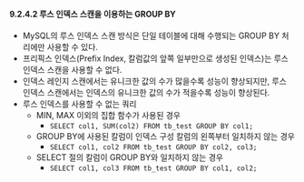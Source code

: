 #### 9.2.4.2 루스 인덱스 스캔을 이용하는 GROUP BY

- MySQL의 루스 인덱스 스캔 방식은 단일 테이블에 대해 수행되는 GROUP BY 처리에만 사용할 수 있다.
- 프리픽스 인덱스(Prefix Index, 칼럼값의 앞쪽 일부만으로 생성된 인덱스)는 루스 인덱스 스캔을 사용할 수 없다.
- 인덱스 레인지 스캔에서는 유니크한 값의 수가 많을수록 성능이 향상되지만, 루스 인덱스 스캔에서는 인덱스의 유니크한 값의 수가 적을수록 성능이 향상된다.
- 루스 인덱스를 사용할 수 없는 쿼리
  - MIN, MAX 이외의 집합 함수가 사용된 경우
    - `SELECT col1, SUM(col2) FROM tb_test GROUP BY col1;`
  - GROUP BY에 사용된 칼럼이 인덱스 구성 칼럼의 왼쪽부터 일치하지 않는 경우
    - `SELECT col1, col2 FROM tb_test GROUP BY col2, col3;`
  - SELECT 절의 칼럼이 GROUP BY와 일치하지 않는 경우
    - `SELECT col1, col3 FROM tb_test GROUP BY col1, col2;`